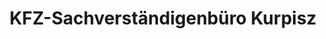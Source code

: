 ---
title: "KFZ-Sachverständigenbüro Kurpisz"
url: /ruesselsheim-am-main/kfz-sachverstaendigenbuero-kurpisz/
shop: Autowerkstatt
---